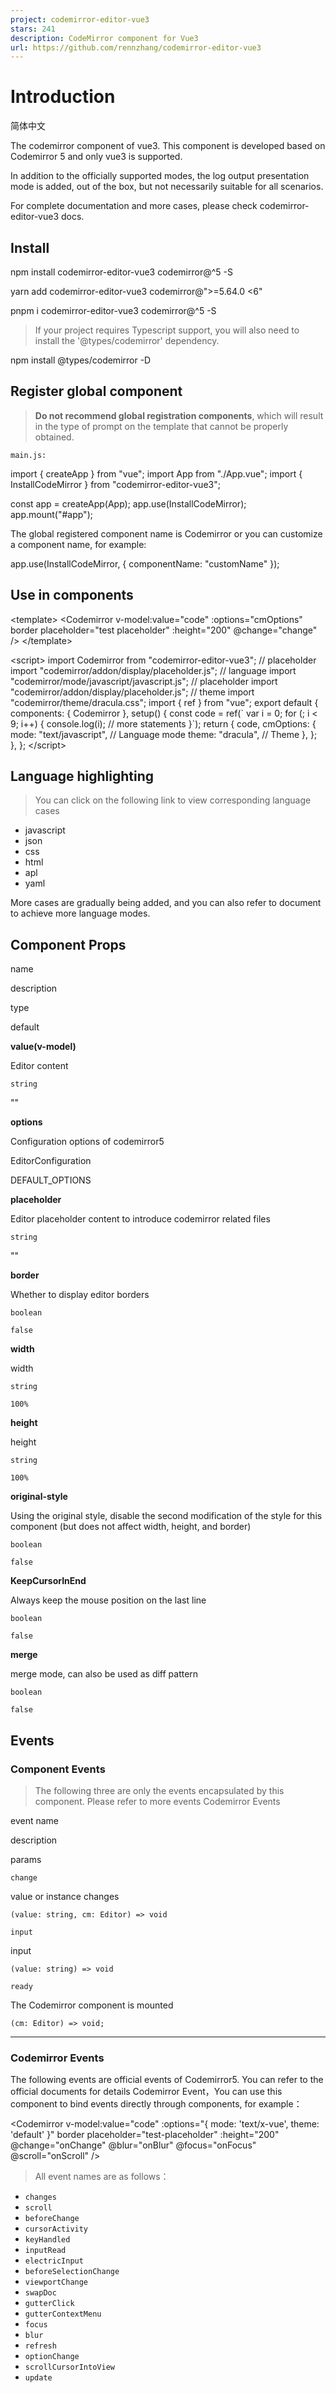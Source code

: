 ```yaml
---
project: codemirror-editor-vue3
stars: 241
description: CodeMirror component for Vue3
url: https://github.com/rennzhang/codemirror-editor-vue3
---
```


Introduction
============

简体中文

The codemirror component of vue3. This component is developed based on Codemirror 5 and only vue3 is supported.

In addition to the officially supported modes, the log output presentation mode is added, out of the box, but not necessarily suitable for all scenarios.

For complete documentation and more cases, please check codemirror-editor-vue3 docs.

Install
-------

npm install codemirror-editor-vue3 codemirror@^5 -S

yarn add codemirror-editor-vue3 codemirror@"\>=5.64.0 <6"

pnpm i codemirror-editor-vue3 codemirror@^5 -S

> If your project requires Typescript support, you will also need to install the '@types/codemirror' dependency.

npm install @types/codemirror -D

Register global component
-------------------------

> **Do not recommend global registration components**, which will result in the type of prompt on the template that cannot be properly obtained.

`main.js:`

import { createApp } from "vue";
import App from "./App.vue";
import { InstallCodeMirror } from "codemirror-editor-vue3";

const app \= createApp(App);
app.use(InstallCodeMirror);
app.mount("#app");

The global registered component name is Codemirror or you can customize a component name, for example:

app.use(InstallCodeMirror, { componentName: "customName" });

Use in components
-----------------

<template\>
  <Codemirror
    v-model:value\="code"
    :options\="cmOptions"
    border
    placeholder\="test placeholder"
    :height\="200"
    @change\="change"
  />
</template\>

<script\>
import Codemirror from "codemirror-editor-vue3";
// placeholder
import "codemirror/addon/display/placeholder.js";
// language
import "codemirror/mode/javascript/javascript.js";
// placeholder
import "codemirror/addon/display/placeholder.js";
// theme
import "codemirror/theme/dracula.css";
import { ref } from "vue";
export default {
  components: { Codemirror },
  setup() {
    const code \= ref(\`
var i = 0;
for (; i < 9; i++) {
  console.log(i);
  // more statements
}\`);
    return {
      code,
      cmOptions: {
        mode: "text/javascript", // Language mode
        theme: "dracula", // Theme
      },
    };
  },
};
</script\>

Language highlighting
---------------------

> You can click on the following link to view corresponding language cases

-   javascript
-   json
-   css
-   html
-   apl
-   yaml

More cases are gradually being added, and you can also refer to document to achieve more language modes.

Component Props
---------------

name

description

type

default

**value(v-model)**

Editor content

`string`

""

**options**

Configuration options of codemirror5

EditorConfiguration

DEFAULT\_OPTIONS

**placeholder**

Editor placeholder content to introduce codemirror related files

`string`

""

**border**

Whether to display editor borders

`boolean`

`false`

**width**

width

`string`

`100%`

**height**

height

`string`

`100%`

**original-style**

Using the original style, disable the second modification of the style for this component (but does not affect width, height, and border)

`boolean`

`false`

**KeepCursorInEnd**

Always keep the mouse position on the last line

`boolean`

`false`

**merge**

merge mode, can also be used as diff pattern

`boolean`

`false`

Events
------

### Component Events

> The following three are only the events encapsulated by this component. Please refer to more events Codemirror Events

event name

description

params

`change`

value or instance changes

`(value: string, cm: Editor) => void`

`input`

input

`(value: string) => void`

`ready`

The Codemirror component is mounted

`(cm: Editor) => void;`

* * *

### Codemirror Events

The following events are official events of Codemirror5. You can refer to the official documents for details Codemirror Event，You can use this component to bind events directly through components, for example：

<Codemirror
  v-model:value\="code"
  :options\="{ mode: 'text/x-vue', theme: 'default' }"
  border
  placeholder="test-placeholder"
  :height\="200"
  @change\="onChange"
  @blur\="onBlur"
  @focus\="onFocus"
  @scroll\="onScroll"
/>

> All event names are as follows：

-   `changes`
-   `scroll`
-   `beforeChange`
-   `cursorActivity`
-   `keyHandled`
-   `inputRead`
-   `electricInput`
-   `beforeSelectionChange`
-   `viewportChange`
-   `swapDoc`
-   `gutterClick`
-   `gutterContextMenu`
-   `focus`
-   `blur`
-   `refresh`
-   `optionChange`
-   `scrollCursorIntoView`
-   `update`
